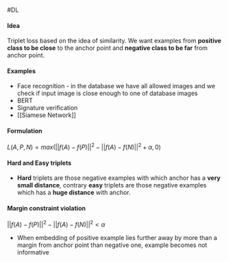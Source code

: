 #DL 

#### Idea
Triplet loss based on the idea of similarity. We want examples from **positive class to be close** to the anchor point and **negative class to be far** from anchor point.

#### Examples
* Face recognition - in the database we have all allowed images and we check if input image is close enough to one of database images
* BERT
* Signature verification
* [[Siamese Network]]

#### Formulation
$L(A,P,N)=max(||f(A)-f(P)||^2 - ||f(A)-f(N)||^2 + \alpha,0)$

#### Hard and Easy triplets
* **Hard** triplets are those negative examples with which anchor has a **very small distance**, contrary **easy** triplets are those negative examples which has a **huge distance** with anchor.

#### Margin constraint violation
$||f(A)-f(P)||^2 - ||f(A)-f(N)||^2 < \alpha$ 

* When embedding of positive example lies further away by more than a margin from anchor point than negative one, example becomes not informative

